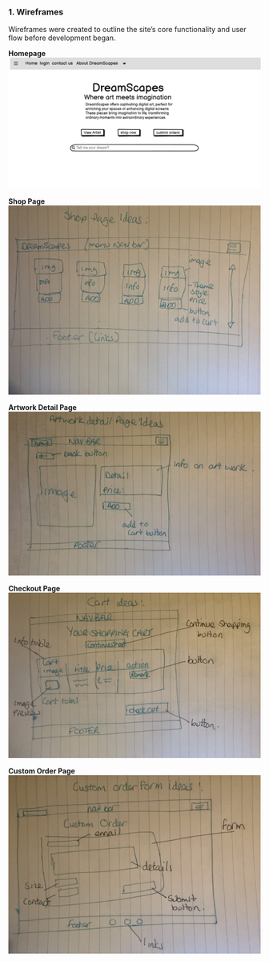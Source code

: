 ### 1. Wireframes
Wireframes were created to outline the site’s core functionality and user flow before development began.

**Homepage**
![Homepage Wireframe](static/images/wireframe.png)

**Shop Page**
![Shop Page Wireframe](static/images/ShoppageWF.jpg)

**Artwork Detail Page**
![Detail Wireframe](static/images/ArtworkWF.jpg)

**Checkout Page**
![Checkout Wireframe](static/images/CartideasWF.jpg)

**Custom Order Page**
![Custom Order Wireframe](static/images/customformWF.jpg)
